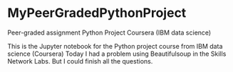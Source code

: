 # MyPeerGradedPythonProject
Peer-graded assignment Python Project Coursera (IBM data science)

This is the Jupyter notebook for the Python project course from IBM data science (Coursera)
Today I had a problem using Beautifulsoup in the Skills Network Labs. But I could finish all the questions.
